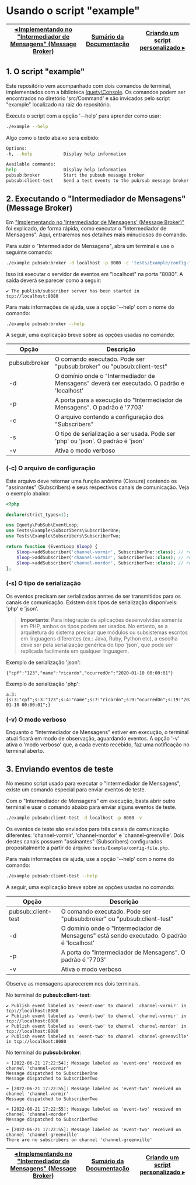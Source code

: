 # Usando o script "example"

[◂ Implementando no "Intermediador de Mensagens" (Message Broker)](03-implementando-no-broker.md) | [Sumário da Documentação](indice.md) | [Criando um script personalizado ▸](05-criando-script-personalizado.md)
-- | -- | --

## 1. O script "example"

Este repositório vem acompanhado com dois comandos de terminal, implementados com a biblioteca [Iquety\Console](https://github.com/iquety/console). Os comandos podem ser encontrados no diretório 'src/Command' e são invicados pelo script "example" localizado na raiz do repositório.

Execute o script com a opção '--help' para aprender como usar:

```bash
./example --help
```

Algo como o texto abaixo será exibido:

```bash
Options: 
-h, --help            Display help information

Available commands: 
help                  Display help information
pubsub:broker         Start the pubsub message broker
pubsub:client-test    Send a test events to the pub/sub message broker
```

## 2. Executando o "Intermediador de Mensagens" (Message Broker)

Em ["Implementando no 'Intermediador de Mensagens' (Message Broker)"](03-implementando-no-broker.md) foi explicado, de forma rápida, como executar o "Intermediador de Mensagens". Aqui, entraremos nos detalhes mais minuciosos do comando.

Para subir o "Intermediador de Mensagens", abra um terminal e use o seguinte comando:

```bash
./example pubsub:broker -d localhost -p 8080 -c 'tests/Example/config-file.php' -s json -v
```

Isso irá executar o servidor de eventos em "localhost" na porta "8080". A saída deverá se parecer como a seguir:

```text
✔ The publish/subscriber server has been started in tcp://localhost:8080
```

Para mais informações de ajuda, use a opção '--help' com o nome do comando:

```bash
./example pubsub:broker --help
```

A seguir, uma explicação breve sobre as opções usadas no comando:

Opção | Descrição
-- | --
pubsub:broker | O comando executado. Pode ser "pubsub:broker" ou "pubsub:client-test"
-d | O domínio onde o "Intermediador de Mensagens" deverá ser executado. O padrão é 'localhost'
-p | A porta para a execução do "Intermediador de Mensagens". O padrão é '7703'
-c | O arquivo contendo a configuração dos "Subscribers"
-s | O tipo de serialização a ser usada. Pode ser 'php' ou 'json'. O padrão é 'json'
-v | Ativa o modo verboso

### (-c) O arquivo de configuração

Este arquivo deve retornar uma função anônima (Closure) contendo os "assinantes" (Subscribers) e seus respectivos canais de comunicação. Veja o exemplo abaixo:

```php
<?php

declare(strict_types=1);

use Iquety\PubSub\EventLoop;
use Tests\Example\Subscribers\SubscriberOne;
use Tests\Example\Subscribers\SubscriberTwo;

return function (EventLoop $loop) {
    $loop->addSubscriber('channel-vormir', SubscriberOne::class); // recebe EventOne
    $loop->addSubscriber('channel-vormir', SubscriberTwo::class); // recebe EventOne e EventTwo
    $loop->addSubscriber('channel-mordor', SubscriberTwo::class); // recebe EventOne e EventTwo
};
```

### (-s) O tipo de serialização

Os eventos precisam ser serializados anntes de ser transmitidos para os canais de comunicação. Existem dois tipos de serialização disponíveis: 'php' e 'json'.

> **Importante**: Para integração de aplicações desenvolvidas somente em PHP, ambos os tipos podem ser usados. No entanto, se a arquitetura do sistema precisar que módulos ou subsistemas escritos em linguagens diferentes (ex.: Java, Ruby, Python etc), a escolha deve ser pela serialização genérica do tipo 'json', que pode ser replicada facilmente em qualquer linguagem.

Exemplo de serialização 'json':

```text
{"cpf":"123","name":"ricardo","ocurredOn":"2020-01-10 00:00:01"}
```

Exemplo de serialização 'php':

```text
a:3:{s:3:"cpf";s:3:"123";s:4:"name";s:7:"ricardo";s:9:"ocurredOn";s:19:"2020-01-10 00:00:01";}
```

### (-v) O modo verboso

Enquanto o "Intermediador de Mensagens" estiver em execução, o terminal atual ficará em modo de observação, aguardando eventos. A opção '-v' ativa o 'modo verboso' que, a cada evento recebido, faz uma notificação no terminal aberto.

## 3. Enviando eventos de teste

No mesmo script usado para executar o "Intermediador de Mensagens", existe um comando especial para enviar eventos de teste.

Com o "Intermediador de Mensagens" em execução, basta abrir outro terminal e usar o comando abaixo para enviar alguns eventos de teste.

```bash
./example pubsub:client-test -d localhost -p 8080 -v
```

Os eventos de teste são enviados para três canais de comunicação diferentes: 'channel-vormir', 'channel-mordor' e 'channel-greenville'. Dois destes canais possuem "assinantes" (Subscribers) configurados propositalmente a partir do arquivo `tests/Example/config-file.php`.

Para mais informações de ajuda, use a opção '--help' com o nome do comando:

```bash
./example pubsub:client-test --help
```

A seguir, uma explicação breve sobre as opções usadas no comando:

Opção | Descrição
-- | --
pubsub::client-test | O comando executado. Pode ser "pubsub:broker" ou "pubsub:client-test"
-d | O domínio onde o "Intermediador de Mensagens" está sendo executado. O padrão é 'localhost'
-p | A porta do "Intermediador de Mensagens". O padrão é '7703'
-v | Ativa o modo verboso

Observe as mensagens aparecerem nos dois terminais.

No terminal do **pubsub:client-test**:

```text
✔ Publish event labeled as 'event-one' to channel 'channel-vormir' in tcp://localhost:8080
✔ Publish event labeled as 'event-two' to channel 'channel-vormir' in tcp://localhost:8080
✔ Publish event labeled as 'event-two' to channel 'channel-mordor' in tcp://localhost:8080
✔ Publish event labeled as 'event-two' to channel 'channel-greenville' in tcp://localhost:8080
```

No terminal do **pubsub:broker**:

```text
➜ [2022-06-21 17:22:54]: Message labeled as 'event-one' received on channel 'channel-vormir'
Message dispatched to SubscriberOne
Message dispatched to SubscriberTwo

➜ [2022-06-21 17:22:55]: Message labeled as 'event-two' received on channel 'channel-vormir'
Message dispatched to SubscriberTwo

➜ [2022-06-21 17:22:55]: Message labeled as 'event-two' received on channel 'channel-mordor'
Message dispatched to SubscriberTwo

➜ [2022-06-21 17:22:55]: Message labeled as 'event-two' received on channel 'channel-greenville'
There are no subscribers on channel 'channel-greenville'
```

[◂ Implementando no "Intermediador de Mensagens" (Message Broker)](03-implementando-no-broker.md) | [Sumário da Documentação](indice.md) | [Criando um script personalizado ▸](05-criando-script-personalizado.md)
-- | -- | --

